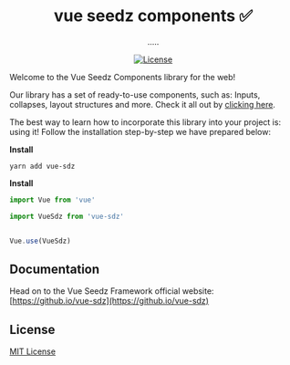 <h1 align="center">vue seedz components ✅</h1>

<p align="center">
  <p align="center">.....</p>
</p>

<p align="center">
  <a href="#"><img src="https://img.shields.io/npm/l/vuelidation.svg" alt="License" target="_blank"></a>
</p>

Welcome to the Vue Seedz Components library for the web!

Our library has a set of ready-to-use components, such as: Inputs, collapses, layout structures and more. Check it all out by <a href="https://seedz-ag.github.io/vue-sdz/components/input" target="blank">clicking here</a>.

The best way to learn how to incorporate this library into your project is: using it! Follow the installation step-by-step we have prepared below:


**Install**

`yarn add vue-sdz`

**Install**
```javascript
import Vue from 'vue'

import VueSdz from 'vue-sdz'


Vue.use(VueSdz)
```

## Documentation

Head on to the Vue Seedz Framework official website: [https://github.io/vue-sdz](https://github.io/vue-sdz)


## License

[MIT License](http://en.wikipedia.org/wiki/MIT_License)
